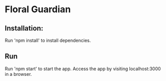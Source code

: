 # Floral Guardian

## Installation:
Run 'npm install' to install dependencies.

## Run
Run 'npm start' to start the app. Access the app by visiting localhost:3000 in a browser.
